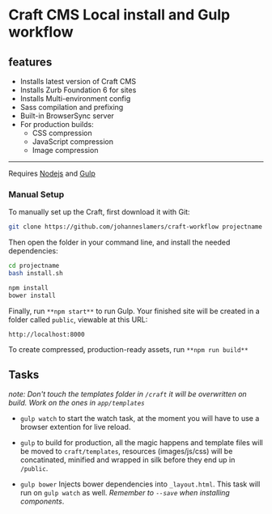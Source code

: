 # Craft CMS Local install and Gulp workflow

## features

- Installs latest version of Craft CMS
- Installs Zurb Foundation 6 for sites
- Installs Multi-environment config
- Sass compilation and prefixing
- Built-in BrowserSync server
- For production builds:
  - CSS compression
  - JavaScript compression
  - Image compression

- - -

Requires [Nodejs](http://nodejs.org/) and [Gulp](http://gulpjs.com/)


### Manual Setup



To manually set up the Craft, first download it with Git:

```bash
git clone https://github.com/johanneslamers/craft-workflow projectname
```

Then open the folder in your command line, and install the needed dependencies:

```bash
cd projectname
bash install.sh
```

```bash
npm install
bower install
```

Finally, run `**npm start**` to run Gulp. Your finished site will be created in a folder called `public`, viewable at this URL:

```
http://localhost:8000
```

To create compressed, production-ready assets, run
`**npm run build**`


Tasks
-

_note: Don't touch the templates folder in ```/craft``` it will be overwritten on build. Work on the ones in ```app/templates```_

* ```gulp watch``` to start the watch task, at the moment you will have to use a browser extention for live reload.

* ```gulp``` to build for production, all the magic happens and template files will be moved to ```craft/templates```, resources (images/js/css) will be concatinated, minified and wrapped in silk before they end up in ```/public```.

* ```gulp bower``` Injects bower dependencies into ```_layout.html```. This task will run on ```gulp watch``` as well.
_Remember to ```--save``` when installing components_.

